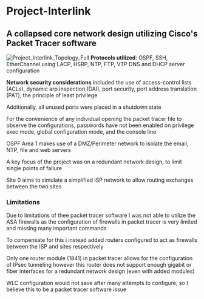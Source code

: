 # Project-Interlink
## **A collapsed core network design utilizing Cisco's Packet Tracer software**
![Project_Interlink_Topology_Full](https://github.com/NowlinB/Project-Interlink/assets/38094031/610e1c57-3300-4302-bdb3-900db980063f)
**Protocols utilized**: OSPF, SSH, EtherChannel using LACP, HSRP, NTP, FTP, VTP DNS and DHCP server configuration  

**Network security considerations** included the use of access-control lists (ACLs), dynamic arp inspection (DAI), port security, port address translation (PAT), the principle of least privilege  

Additionally, all unused ports were placed in a shutdown state   

For the convenience of any individual opening the packet tracer file to observe the configurations, passwords have not been enabled on privilege exec mode, global configuration mode, and the console line  

OSPF Area 1 makes use of a DMZ/Perimeter network to isolate the email, NTP, file and web servers   

A key focus of the project was on a redundant network design, to limit single points of failure  

Site 0 aims to simulate a simplified ISP network to allow routing exchanges between the two sites   

### Limitations
Due to limitations of thee packet tracer software I was not able to utilize the ASA firewalls as the configuration of firewalls in packet tracer is very limited and missing many important commands    

To compensate for this i instead added routers configured to act as firewalls between the ISP and sites respectively    

Only one router module (1841) in packet tracer allows for the configuration of IPsec tunneling however this router does not support enough gigabit or fiber interfaces for a redundant network design (even with added modules)    

WLC configuration would not save after many attempts to configure, so I believe this to be a packet tracer software issue

